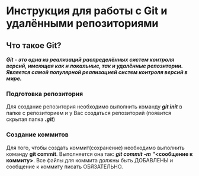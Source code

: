 # **Инструкция для работы с Git и удалёнными репозиториями**
## **Что такое Git?**
***Git - это одна из реализаций распределённых систем контроля версий, имеющая как и локальные, так и удалённые репозитории. Является самой популярной реализацией систем контроля версий в мире.***
### **Подготовка репозитория**
Для создание репозитория необходимо выполнить команду ***git init*** в папке с репозиторием и у Вас создаться репозиторий (появится скрытая папка ***.git***) <br></p>
### **Создание коммитов**
Для того, чтобы создать коммит(сохранение) необходимо выполнить команду **git commit**. Выполняется она так: ***git commit -m*** **"<сообщение к коммиту>**. Все файлы для коммита должны быть ДОБАВЛЕНЫ и сообщение к коммиту писать ОБЯЗАТЕЛЬНО.